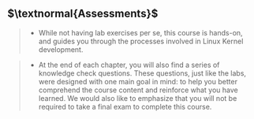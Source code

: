 ## $\textnormal{Assessments}$

> - While not having lab exercises per se, this course is hands-on, and guides
    you through the processes involved in Linux Kernel development.

> - At the end of each chapter, you will also find a series of knowledge check
    questions. These questions, just like the labs, were designed with one main
    goal in mind: to help you better comprehend the course content and reinforce
    what you have learned. We would also like to emphasize that you will not be
    required to take a final exam to complete this course.
